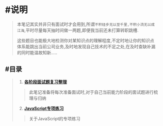 # #说明

>本笔记其实并非只有面试时才会用到,所谓`不积硅步无以至千里,不积小流无以成江海`,平时尽量每天抽时间做一两题,即便我当前还未打算转职跳槽.
>
>这些题目也能极大地检测你对某知识点的理解程度,不定时地让你的知识点体系能跳出当前公司业务,及时地发现自己技术的不足之处,在及时查缺补漏的同时能温故知新.....

## #目录

>1. **[各阶段面试题复习整理](https://gitee.com/hongjilin/hongs-study-notes/tree/master/面试_面试题整理/各阶段面试题复习整理)** 
>
>   >此笔记准备将每次准备面试时,对于自己当前能力阶段的面试题进行梳理与归纳
>
>2. **[JavaScript专项练习](https://gitee.com/hongjilin/hongs-study-notes/tree/master/面试_面试题整理/JavaScript专项练习)** 
>
>   > 关于JavaScript的专项练习





















